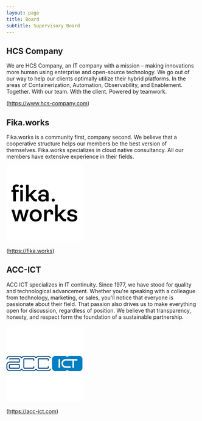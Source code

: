 ```yaml
---
layout: page
title: Board
subtitle: Supervisory Board 
---
```


## HCS Company

We are HCS Company, an IT company with a mission – making innovations more human using enterprise and open-source technology.
We go out of our way to help our clients optimally utilize their hybrid platforms. In the areas of Containerization, Automation, Observability, and Enablement. Together. With our team. With the client. Powered by teamwork.

(https://www.hcs-company.com)

## Fika.works

Fika.works is a community first, company second. We believe that a cooperative structure helps our members be the best version of themselves.
Fika.works specializes in cloud native consultancy. All our members have extensive experience in their fields.

![fika works](assets/img/fikaworks_logo.jpeg)

(https://fika.works)

## ACC-ICT

ACC ICT specializes in IT continuity. Since 1977, we have stood for quality and technological advancement. Whether you're speaking with a colleague from technology, marketing, or sales, you'll notice that everyone is passionate about their field. That passion also drives us to make everything open for discussion, regardless of position. We believe that transparency, honesty, and respect form the foundation of a sustainable partnership.

![acc-ict](assets/img/acc_ict_logo.jpeg)

(https://acc-ict.com)
